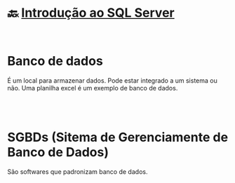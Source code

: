 # :back: [Introdução ao SQL Server](../../../README.md#databases)

<br>

# Banco de dados
É um local para armazenar dados. Pode estar integrado a um sistema ou não. Uma planilha excel é um exemplo de banco de dados.

<br><br>

# SGBDs (Sitema de Gerenciamente de Banco de Dados)
São softwares que padronizam banco de dados.